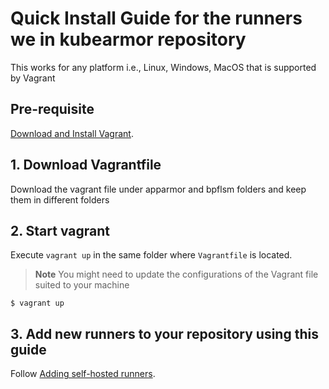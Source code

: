 # Quick Install Guide for the runners we in kubearmor repository

This works for any platform i.e., Linux, Windows, MacOS that is supported by Vagrant

## Pre-requisite

[Download and Install Vagrant](https://www.vagrantup.com/downloads).

## 1. Download Vagrantfile

Download the vagrant file under apparmor and bpflsm folders and keep them in different folders


## 2. Start vagrant

Execute `vagrant up` in the same folder where `Vagrantfile` is located. 
>**Note** You might need to update the configurations of the Vagrant file suited to your machine

```
$ vagrant up

```
</details>

## 3. Add new runners to your repository using this guide

Follow [Adding self-hosted runners](https://docs.github.com/en/actions/hosting-your-own-runners/managing-self-hosted-runners/adding-self-hosted-runners).